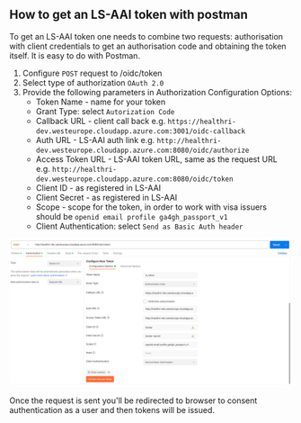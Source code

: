 ## How to get an LS-AAI token with postman

To get an LS-AAI token one needs to combine two requests: authorisation with client credentials to get an authorisation code and obtaining the token itself.
It is easy to do with Postman.
1. Configure `POST` request to <Ls-AAI>/oidc/token
2. Select type of authorization `OAuth 2.0`
3. Provide the following parameters in Authorization Configuration Options:
   - Token Name - name for your token
   - Grant Type: select `Autorization Code`
   - Callback URL - client call back e.g. `https://healthri-dev.westeurope.cloudapp.azure.com:3001/oidc-callback`
   - Auth URL - LS-AAI auth link e.g. `http://healthri-dev.westeurope.cloudapp.azure.com:8080/oidc/authorize`
   - Access Token URL - LS-AAI token URL, same as the request URL e.g. `http://healthri-dev.westeurope.cloudapp.azure.com:8080/oidc/token`
   - Client ID - as registered in LS-AAI
   - Client Secret - as registered in LS-AAI
   - Scope - scope for the token, in order to work with visa issuers should be `openid email profile ga4gh_passport_v1`
   - Client Authentication: select `Send as Basic Auth header`

![img.png](img.png)

Once the request is sent you'll be redirected to browser to consent authentication as a user and then tokens will be issued.